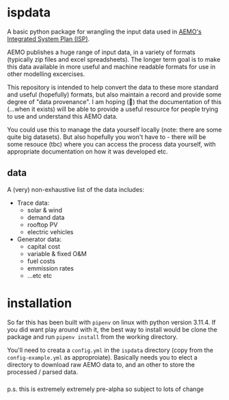 # ispdata
A basic python package for wrangling the input data used in [AEMO's Integrated System Plan (ISP)](https://aemo.com.au/en/energy-systems/major-publications/integrated-system-plan-isp/2022-integrated-system-plan-isp). 

AEMO publishes a huge range of input data, in a variety of formats (typically zip files and excel spreadsheets). The longer term goal is to make this data available in more useful and machine readable formats for use in other modelling excercises. 

This repository is intended to help convert the data to these more standard and useful (hopefully) formats, but also maintain a record and provide some degree of "data provenance". I am hoping (🤞) that the documentation of this (...when it exists) will be able to provide a useful resource for people trying to use and understand this AEMO data.

You could use this to manage the data yourself locally (note: there are some quite big datasets). But also hopefully you won't have to - there will be some resouce (tbc) where you can access the process data yourself, with appropriate documentation on how it was developed etc. 

## data

A (very) non-exhaustive list of the data includes:
- Trace data:
    - solar & wind
    - demand data
    - rooftop PV
    - electric vehicles
- Generator data:
    - capital cost
    - variable & fixed O&M
    - fuel costs
    - emmission rates
    - ...etc etc

# installation

So far this has been built with `pipenv` on linux with python version 3.11.4. If you did want play around with it, the best way to install would be clone the package and run `pipenv install` from the working directory.

You'll need to creata a `config.yml` in the `ispdata` directory (copy from the `config-example.yml` as approproiate). Basically needs you to elect a directory to download raw AEMO data to, and an other to store the processed / parsed data. 

###

p.s. this is extremely extremely pre-alpha so subject to lots of change
